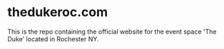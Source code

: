 # thedukeroc.com
This is the repo containing the official website for the event space 'The Duke' located in Rochester NY.
